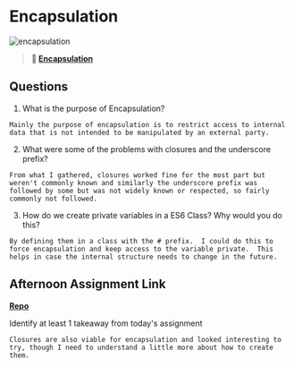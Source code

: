 # Encapsulation

![encapsulation](https://bcw.blob.core.windows.net/public/img/journals/5838157482080222)

> **📖 [Encapsulation](https://codeworksacademy.com/fs-student-guide/resources/wk3/02-Encapsulation)**

## Questions

1. What is the purpose of Encapsulation?
```
Mainly the purpose of encapsulation is to restrict access to internal data that is not intended to be manipulated by an external party.
```
2. What were some of the problems with closures and the underscore prefix?
```
From what I gathered, closures worked fine for the most part but weren't commonly known and similarly the underscore prefix was followed by some but was not widely known or respected, so fairly commonly not followed.
```
3. How do we create private variables in a ES6 Class? Why would you do this?
```
By defining them in a class with the # prefix.  I could do this to force encapsulation and keep access to the variable private.  This helps in case the internal structure needs to change in the future.
```
## Afternoon Assignment Link

**[Repo](https://github.com/coombsab/bcw-vending-machine)**

Identify at least 1 takeaway from today's assignment
```
Closures are also viable for encapsulation and looked interesting to try, though I need to understand a little more about how to create them.
```
